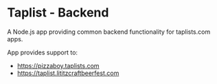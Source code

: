 Taplist - Backend
=========

A Node.js app providing common backend functionality for taplists.com apps.

App provides support to:
- https://pizzaboy.taplists.com
- https://taplist.lititzcraftbeerfest.com
